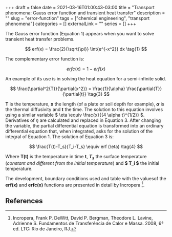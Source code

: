 +++ 
draft = false
date = 2021-03-16T01:00:43-03:00
title = "Transport phenomena: Gauss error function and transient heat transfer"
description = ""
slug = "error-function" 
tags = ["chemical engineering", "transport phenomena"]
categories = []
externalLink = ""
series = []
+++

The Gauss error function (Equation 1) appears when you want to solve transient heat transfer problems.

$$
erf(x) = \frac{2}{\sqrt{\pi}} \int{e^{-x^2}} dx
\tag{1}
$$

The complementary error function is:

$$
erfc(x) = 1 - erf(x)
\tag{2}
$$

An example of its use is in solving the heat equation for a semi-infinite solid.

$$
\frac{\partial^2{T}}{\partial{x^2}} = \frac{1}{\alpha} \frac{\partial{T}}{\partial{t}} 
\tag{3}
$$

**T** is the temperature, **x** the length (of a plate or soil depth for example), **$\alpha$** is the thermal diffusivity and **t** the time. The solution to this equation involves using a similar variable $ \eta \equiv \frac{x}{{4 \alpha t}^{1/2}} $. Derivatives of $\eta$ are calculated and replaced in Equation 3. After changing the variable, the partial differential equation is transformed into an ordinary differential equation that, when integrated, asks for the solution of the integral of Equation 1. The solution of Equation 3 is:

$$
\frac{T(t)-T_s}{T_i-T_s} \equiv erf (\eta)
\tag{4}
$$

Where **T(t)** is the temperature in time **t**, **$T_s$** the surface temperature (*constant and different from the initial temperature*) and **$ T_i $** the initial temperature.

The development, boundary conditions used and table with the values ​​of the **erf(x)** and **erfc(x)** functions are presented in detail by Incropera [^fn1].

## References

[^fn1]: Incropera, Frank P. DeWitt, David P. Bergman, Theodore L. Lavine, Adrienne S. Fundamentos de Transferência de Calor e Massa. 2008, 6ª ed. LTC: Rio de Janeiro, RJ. 










